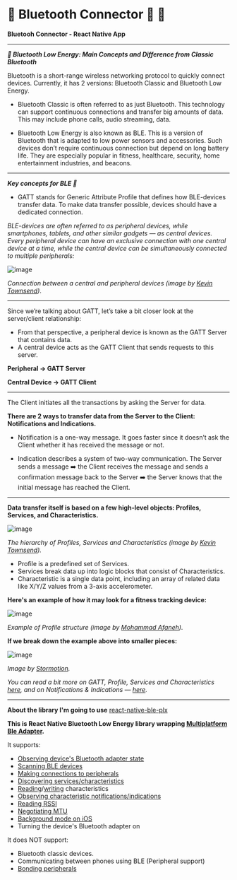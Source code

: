 # :small_blue_diamond: Bluetooth Connector :iphone: :small_blue_diamond:
**Bluetooh Connector - React Native App**
____________________________________________________________________________________________________________________________________________

***📳 Bluetooth Low Energy: Main Concepts and Difference from Classic Bluetooth***

Bluetooth is a short-range wireless networking protocol to quickly connect devices. Currently, it has 2 versions: Bluetooth Classic and Bluetooth Low Energy.

- Bluetooth Classic is often referred to as just Bluetooth. This technology can support continuous connections and transfer big amounts of data. This may include phone calls, audio streaming, data.

- Bluetooth Low Energy is also known as BLE. This is a version of Bluetooth that is adapted to low power sensors and accessories. Such devices don’t require continuous connection but depend on long battery life. They are especially popular in fitness, healthcare, security, home entertainment industries, and beacons.
____________________________________________________________________________________________________________________________________________
***Key concepts for BLE 📖***
- GATT stands for Generic Attribute Profile that defines how BLE-devices transfer data. To make data transfer possible, devices should have a dedicated connection.

_BLE-devices are often referred to as peripheral devices, while smartphones, tablets, and other similar gadgets — as central devices. 
Every peripheral device can have an exclusive connection with one central device at a time, while the central device can be simultaneously connected to multiple peripherals:_

![image](https://user-images.githubusercontent.com/20091777/122648996-bcecc600-d0f9-11eb-8818-6a725adf99c5.png)

_Connection between a central and peripheral devices (image by [Kevin Townsend](https://learn.adafruit.com/users/ktownsend))_.

____________________________________________________________________________________________________________________________________________
Since we’re talking about GATT, let’s take a bit closer look at the server/client relationship:
- From that perspective, a peripheral device is known as the GATT Server that contains data.
- A central device acts as the GATT Client that sends requests to this server.

**Peripheral -> GATT Server**

**Central Device -> GATT Client**
____________________________________________________________________________________________________________________________________________
The Client initiates all the transactions by asking the Server for data. 

**There are 2 ways to transfer data from the Server to the Client: Notifications and Indications.**

- Notification is a one-way message. It goes faster since it doesn’t ask the Client whether it has received the message or not.

- Indication describes a system of two-way communication. 
The Server sends a message ➡️ the Client receives the message and sends a confirmation message back to the Server ➡️ the Server knows that the initial message has reached the Client.
____________________________________________________________________________________________________________________________________________
**Data transfer itself is based on a few high-level objects: Profiles, Services, and Characteristics.**

![image](https://user-images.githubusercontent.com/20091777/122649427-cecf6880-d0fb-11eb-9a70-ab6e8b2998aa.png)

_The hierarchy of Profiles, Services and Characteristics (image by [Kevin Townsend](https://learn.adafruit.com/users/ktownsend))._

- Profile is a predefined set of Services.
- Services break data up into logic blocks that consist of Characteristics.
- Characteristic is a single data point, including an array of related data like X/Y/Z values from a 3-axis accelerometer.

**Here's an example of how it may look for a fitness tracking device:**

![image](https://user-images.githubusercontent.com/20091777/122649567-66cd5200-d0fc-11eb-8281-d39bb080e01d.png)

_Example of Profile structure (image by [Mohammad Afaneh](https://www.novelbits.io/author/mafaneh/))._

**If we break down the example above into smaller pieces:**

![image](https://user-images.githubusercontent.com/20091777/122649989-7fd70280-d0fe-11eb-9ab9-46a02ebe319e.png)

_Image by [Stormotion](https://stormotion.io/blog/what-to-consider-when-integrating-ble-in-your-react-native-app/)._

_You can read a bit more on GATT, Profile, Services and Characteristics [here](https://learn.adafruit.com/introduction-to-bluetooth-low-energy/gatt), and on Notifications & Indications — [here](https://community.nxp.com/docs/DOC-328525)._
____________________________________________________________________________________________________________________________________________

**About the library I'm going to use**
 [react-native-ble-plx](https://openbase.com/js/react-native-ble-plx)

**This is React Native Bluetooth Low Energy library wrapping [Multiplatform Ble Adapter](https://github.com/gkapusta/MultiPlatformBleAdapter).**

It supports:
- [Observing device's Bluetooth adapter state](https://github.com/dotintent/react-native-ble-plx/wiki/Bluetooth-Adapter-State)
- [Scanning BLE devices](https://github.com/dotintent/react-native-ble-plx/wiki/Bluetooth-Scanning)
- [Making connections to peripherals](https://github.com/dotintent/react-native-ble-plx/wiki/Device-Connecting)
- [Discovering services/characteristics](https://github.com/dotintent/react-native-ble-plx/wiki/Device-Service-Discovery)
- [Reading](https://github.com/dotintent/react-native-ble-plx/wiki/Characteristic-Reading)/[writing](https://github.com/dotintent/react-native-ble-plx/wiki/Characteristic-Writing) characteristics
- [Observing characteristic notifications/indications](https://github.com/dotintent/react-native-ble-plx/wiki/Characteristic-Notifying)
- [Reading RSSI](https://github.com/dotintent/react-native-ble-plx/wiki/RSSI-Reading)
- [Negotiating MTU](https://github.com/dotintent/react-native-ble-plx/wiki/MTU-Negotiation)
- [Background mode on iOS](https://github.com/dotintent/react-native-ble-plx/wiki/Background-mode-(iOS))
- Turning the device's Bluetooth adapter on

It does NOT support:
- Bluetooth classic devices.
- Communicating between phones using BLE (Peripheral support)
- [Bonding peripherals](https://github.com/dotintent/react-native-ble-plx/wiki/Device-Bonding)
